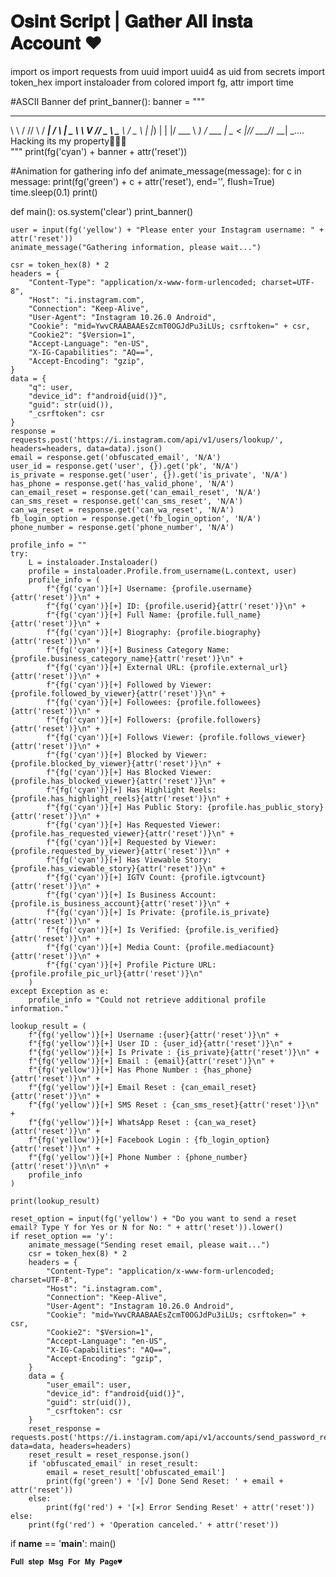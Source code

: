 # 𝐎𝐬𝐢𝐧𝐭 𝐒𝐜𝐫𝐢𝐩𝐭 | 𝐆𝐚𝐭𝐡𝐞𝐫 𝐀𝐥𝐥 𝐢𝐧𝐬𝐭𝐚 𝐀𝐜𝐜𝐨𝐮𝐧𝐭 ♥️
import os
import requests
from uuid import uuid4 as uid
from secrets import token_hex
import instaloader
from colored import fg, attr
import time

#ASCII Banner
def print_banner():
    banner = """

__   __ _    ____    _    ____  
\ \ / // \  / ___|  / \  |  _ \ 
 \ V // _ \ \___ \ / _ \ | |_) |
  | |/ ___ \ ___) / ___ \|  _ < 
  |_/_/   \_\____/_/   \_\_| \_\.... Hacking its my property🚀👩‍💻                    
    """
    print(fg('cyan') + banner + attr('reset'))

#Animation for gathering info
def animate_message(message):
    for c in message:
        print(fg('green') + c + attr('reset'), end='', flush=True)
        time.sleep(0.1)
    print()

def main():
    os.system('clear')
    print_banner()

    user = input(fg('yellow') + "Please enter your Instagram username: " + attr('reset'))
    animate_message("Gathering information, please wait...")
    
    csr = token_hex(8) * 2
    headers = {
        "Content-Type": "application/x-www-form-urlencoded; charset=UTF-8",
        "Host": "i.instagram.com",
        "Connection": "Keep-Alive",
        "User-Agent": "Instagram 10.26.0 Android",
        "Cookie": "mid=YwvCRAABAAEsZcmT0OGJdPu3iLUs; csrftoken=" + csr,
        "Cookie2": "$Version=1",
        "Accept-Language": "en-US",
        "X-IG-Capabilities": "AQ==",
        "Accept-Encoding": "gzip",
    }
    data = {
        "q": user,
        "device_id": f"android{uid()}",
        "guid": str(uid()),
        "_csrftoken": csr
    }
    response = requests.post('https://i.instagram.com/api/v1/users/lookup/', headers=headers, data=data).json()
    email = response.get('obfuscated_email', 'N/A')
    user_id = response.get('user', {}).get('pk', 'N/A')
    is_private = response.get('user', {}).get('is_private', 'N/A')
    has_phone = response.get('has_valid_phone', 'N/A')
    can_email_reset = response.get('can_email_reset', 'N/A')
    can_sms_reset = response.get('can_sms_reset', 'N/A')
    can_wa_reset = response.get('can_wa_reset', 'N/A')
    fb_login_option = response.get('fb_login_option', 'N/A')
    phone_number = response.get('phone_number', 'N/A')

    profile_info = ""
    try:
        L = instaloader.Instaloader()
        profile = instaloader.Profile.from_username(L.context, user)
        profile_info = (
            f"{fg('cyan')}[+] Username: {profile.username}{attr('reset')}\n" +
            f"{fg('cyan')}[+] ID: {profile.userid}{attr('reset')}\n" +
            f"{fg('cyan')}[+] Full Name: {profile.full_name}{attr('reset')}\n" +
            f"{fg('cyan')}[+] Biography: {profile.biography}{attr('reset')}\n" +
            f"{fg('cyan')}[+] Business Category Name: {profile.business_category_name}{attr('reset')}\n" +
            f"{fg('cyan')}[+] External URL: {profile.external_url}{attr('reset')}\n" +
            f"{fg('cyan')}[+] Followed by Viewer: {profile.followed_by_viewer}{attr('reset')}\n" +
            f"{fg('cyan')}[+] Followees: {profile.followees}{attr('reset')}\n" +
            f"{fg('cyan')}[+] Followers: {profile.followers}{attr('reset')}\n" +
            f"{fg('cyan')}[+] Follows Viewer: {profile.follows_viewer}{attr('reset')}\n" +
            f"{fg('cyan')}[+] Blocked by Viewer: {profile.blocked_by_viewer}{attr('reset')}\n" +
            f"{fg('cyan')}[+] Has Blocked Viewer: {profile.has_blocked_viewer}{attr('reset')}\n" +
            f"{fg('cyan')}[+] Has Highlight Reels: {profile.has_highlight_reels}{attr('reset')}\n" +
            f"{fg('cyan')}[+] Has Public Story: {profile.has_public_story}{attr('reset')}\n" +
            f"{fg('cyan')}[+] Has Requested Viewer: {profile.has_requested_viewer}{attr('reset')}\n" +
            f"{fg('cyan')}[+] Requested by Viewer: {profile.requested_by_viewer}{attr('reset')}\n" +
            f"{fg('cyan')}[+] Has Viewable Story: {profile.has_viewable_story}{attr('reset')}\n" +
            f"{fg('cyan')}[+] IGTV Count: {profile.igtvcount}{attr('reset')}\n" +
            f"{fg('cyan')}[+] Is Business Account: {profile.is_business_account}{attr('reset')}\n" +
            f"{fg('cyan')}[+] Is Private: {profile.is_private}{attr('reset')}\n" +
            f"{fg('cyan')}[+] Is Verified: {profile.is_verified}{attr('reset')}\n" +
            f"{fg('cyan')}[+] Media Count: {profile.mediacount}{attr('reset')}\n" +
            f"{fg('cyan')}[+] Profile Picture URL: {profile.profile_pic_url}{attr('reset')}\n"
        )
    except Exception as e:
        profile_info = "Could not retrieve additional profile information."

    lookup_result = (
        f"{fg('yellow')}[+] Username :{user}{attr('reset')}\n" +
        f"{fg('yellow')}[+] User ID : {user_id}{attr('reset')}\n" +
        f"{fg('yellow')}[+] Is Private : {is_private}{attr('reset')}\n" +
        f"{fg('yellow')}[+] Email : {email}{attr('reset')}\n" +
        f"{fg('yellow')}[+] Has Phone Number : {has_phone}{attr('reset')}\n" +
        f"{fg('yellow')}[+] Email Reset : {can_email_reset}{attr('reset')}\n" +
        f"{fg('yellow')}[+] SMS Reset : {can_sms_reset}{attr('reset')}\n" +
        f"{fg('yellow')}[+] WhatsApp Reset : {can_wa_reset}{attr('reset')}\n" +
        f"{fg('yellow')}[+] Facebook Login : {fb_login_option}{attr('reset')}\n" +
        f"{fg('yellow')}[+] Phone Number : {phone_number}{attr('reset')}\n\n" +
        profile_info
    )

    print(lookup_result)

    reset_option = input(fg('yellow') + "Do you want to send a reset email? Type Y for Yes or N for No: " + attr('reset')).lower()
    if reset_option == 'y':
        animate_message("Sending reset email, please wait...")
        csr = token_hex(8) * 2
        headers = {
            "Content-Type": "application/x-www-form-urlencoded; charset=UTF-8",
            "Host": "i.instagram.com",
            "Connection": "Keep-Alive",
            "User-Agent": "Instagram 10.26.0 Android",
            "Cookie": "mid=YwvCRAABAAEsZcmT0OGJdPu3iLUs; csrftoken=" + csr,
            "Cookie2": "$Version=1",
            "Accept-Language": "en-US",
            "X-IG-Capabilities": "AQ==",
            "Accept-Encoding": "gzip",
        }
        data = {
            "user_email": user,
            "device_id": f"android{uid()}",
            "guid": str(uid()),
            "_csrftoken": csr
        }
        reset_response = requests.post('https://i.instagram.com/api/v1/accounts/send_password_reset/', data=data, headers=headers)
        reset_result = reset_response.json()
        if 'obfuscated_email' in reset_result:
            email = reset_result['obfuscated_email']
            print(fg('green') + '[√] Done Send Reset: ' + email + attr('reset'))
        else:
            print(fg('red') + '[×] Error Sending Reset' + attr('reset'))
    else:
        print(fg('red') + 'Operation canceled.' + attr('reset'))

if __name__ == '__main__':
    main()

    𝐅𝐮𝐥𝐥 𝐬𝐭𝐞𝐩 𝐌𝐬𝐠 𝐅𝐨𝐫 𝐌𝐲 𝐏𝐚𝐠𝐞♥️
